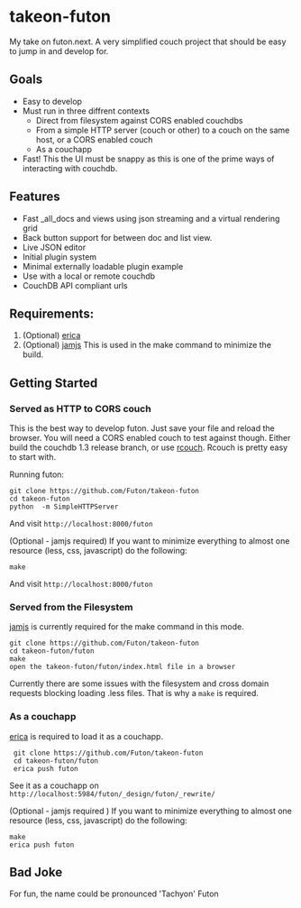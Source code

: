 takeon-futon
============

My take on futon.next. A very simplified couch project that should be easy to jump in and develop for.


Goals
-----

 - Easy to develop
 - Must run in three diffrent contexts
   - Direct from filesystem against CORS enabled couchdbs
   - From a simple HTTP server (couch or other) to a couch on the same host, or a CORS enabled couch
   - As a couchapp
 - Fast! This the UI must be snappy as this is one of the prime ways of interacting with couchdb.


Features
--------

 - Fast _all_docs and views using json streaming and a virtual rendering grid
 - Back button support for between doc and list view.
 - Live JSON editor
 - Initial plugin system
 - Minimal externally loadable plugin example
 - Use with a local or remote couchdb
 - CouchDB API compliant urls



Requirements:
--------------

 1. (Optional) [erica](https://github.com/benoitc/erica)
 2. (Optional) [jamjs](http://jamjs.org/docs) This is used in the make command to minimize the build.


Getting Started
---------------


### Served as HTTP to CORS couch

This is the best way to develop futon. Just save your file and reload the browser. You will need a CORS enabled couch to test against though.
Either build the couchdb 1.3 release branch, or use [rcouch](https://github.com/refuge/rcouch). Rcouch is pretty easy to start with.

Running futon:

    git clone https://github.com/Futon/takeon-futon
    cd takeon-futon
    python  -m SimpleHTTPServer

And visit  ```http://localhost:8000/futon```

(Optional - jamjs required)
If you want to minimize everything to almost one resource (less, css, javascript) do the following:

    make

And visit  ```http://localhost:8000/futon```

### Served from the Filesystem

[jamjs](http://jamjs.org/docs) is currently required for the make command in this mode.

    git clone https://github.com/Futon/takeon-futon
    cd takeon-futon/futon
    make
    open the takeon-futon/futon/index.html file in a browser

Currently there are some issues with the filesystem and cross domain requests blocking loading .less files. That is why a ```make``` is required.


### As a couchapp

[erica](https://github.com/benoitc/erica) is required to load it as a couchapp.

     git clone https://github.com/Futon/takeon-futon
     cd takeon-futon/futon
     erica push futon

See it as a couchapp on ```http://localhost:5984/futon/_design/futon/_rewrite/```

(Optional - jamjs required )
If you want to minimize everything to almost one resource (less, css, javascript) do the following:

    make
    erica push futon




Bad Joke
----

For fun, the name could be pronounced 'Tachyon' Futon
